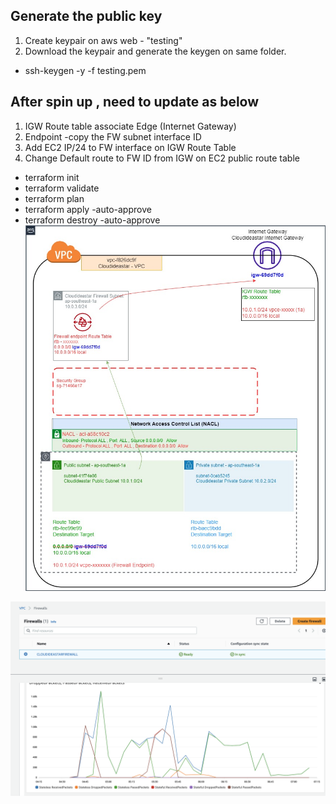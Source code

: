 ## Generate the public key


1. Create keypair on aws web - "testing"
2. Download the keypair and generate the keygen on same folder.
  - ssh-keygen -y -f testing.pem

## After spin up , need to update as below

1. IGW Route table associate Edge (Internet Gateway)
2. Endpoint -copy the FW subnet interface ID
3. Add EC2 IP/24 to FW interface on IGW Route Table
4. Change Default route to FW ID from IGW on EC2 public route table

  - terraform init
  - terraform validate
  - terraform plan
  - terraform apply -auto-approve
  - terraform destroy -auto-approve
![header image](cloudideastar_nfw.jpg)

![header image](AWS_NFW.png)
